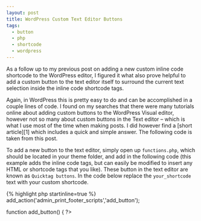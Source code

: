 ```yaml
---
layout: post
title: WordPress Custom Text Editor Buttons
tags:
  - button
  - php
  - shortcode
  - wordpress
---
```

As a follow up to my previous post on adding a new custom inline code shortcode to the WordPress editor, I figured it what also prove helpful to add a custom button to the text editor itself to surround the current text selection inside the inline code shortcode tags.

Again, in WordPress this is pretty easy to do and can be accomplished in a couple lines of code. I found on my searches that there were many tutorials online about adding custom buttons to the WordPress Visual editor, however not so many about custom buttons in the Text editor – which is what I use most of the time when making posts. I did however find a [short article][1] which includes a quick and simple answer. The following code is taken from this post.

To add a new button to the text editor, simply open up `functions.php`, which should be located in your theme folder, and add in the following code (this example adds the inline code tags, but can easily be modified to insert any HTML or shortcode tags that you like). These button in the text editor are known as `Quicktag buttons`. In the code below replace the `your_shortcode` text with your custom shortcode.

{% highlight php startinline=true %}  
add_action('admin_print_footer_scripts','add_button');

function add_button() {
?>  
  
<?php
}
{% endhighlight %}

The parameters to the addButton method are:

  - Button HTML ID (required)
  - Button display, value="" attribute (required)
  - Opening Tag (required)
  - Closing Tag (required)
  - Access key, accesskey="" attribute for the button (optional)
  - Title, title="" attribute (optional)
  - Priority/position on bar, 1-9 = first, 11-19 = second, 21-29 = third, etc. (optional)

The new button should then show up in the WordPress text editor. Clicking on it will add your chosen tags to the editor.

![Wordpress custom button](/images/2013/custom_button.jpg){: .center-image width="584"}

[Source][1]

 [1]: http://witnesswebdesign.com/web-design-blog/web-design-technical-blog/wordpress-add-buttons-to-text-editor-container-quicktags-toolbar/